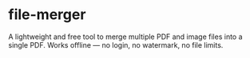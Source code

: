 # file-merger
A lightweight and free tool to merge multiple PDF and image files into a single PDF.   Works offline — no login, no watermark, no file limits.
